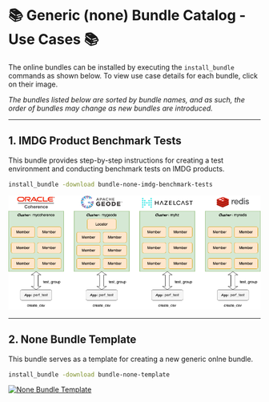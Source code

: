 # :books: Generic (none) Bundle Catalog - Use Cases :books:

The online bundles can be installed by executing the `install_bundle` commands as shown below. To view use case details for each bundle, click on their image.

*The bundles listed below are sorted by bundle names, and as such, the order of bundles may change as new bundles are introduced.*

---
## 1. IMDG Product Benchmark Tests

This bundle provides step-by-step instructions for creating a test environment and conducting benchmark tests on IMDG products.

```bash
install_bundle -download bundle-none-imdg-benchmark-tests
```

[![IMDG Product Benchmark Tests](https://github.com/padogrid/bundle-none-imdg-benchmark-tests/blob/master/images/benchmark-clusters.png?raw=true)](https://github.com/padogrid/bundle-none-imdg-benchmark-tests)

---
## 2. None Bundle Template

This bundle serves as a template for creating a new generic onlne bundle.

```bash
install_bundle -download bundle-none-template
```

[![None Bundle Template](https://github.com/padogrid/bundle-none-template/blob/master/?raw=true)](https://github.com/padogrid/bundle-none-template)
